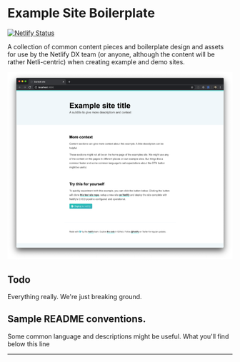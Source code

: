 # Example Site Boilerplate

[![Netlify Status](https://api.netlify.com/api/v1/badges/7dd116c3-e1cb-4b40-a1cb-3a7c4e05b89e/deploy-status)](https://app.netlify.com/sites/jade-pika-6fcd8f/deploys)

A collection of common content pieces and boilerplate design and assets for use by the Netlify DX team (or anyone, although the content will be rather Netli-centric) when creating example and demo sites.

![A screenshot](screenshot.png)

## Todo

Everything really. We're just breaking ground.


## Sample README conventions.

Some common language and descriptions might be useful. What you'll find below this line

---

